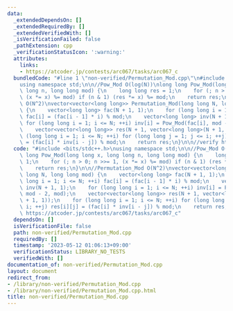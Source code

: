 ```yaml
---
data:
  _extendedDependsOn: []
  _extendedRequiredBy: []
  _extendedVerifiedWith: []
  _isVerificationFailed: false
  _pathExtension: cpp
  _verificationStatusIcon: ':warning:'
  attributes:
    links:
    - https://atcoder.jp/contests/arc067/tasks/arc067_c
  bundledCode: "#line 1 \"non-verified/Permutation_Mod.cpp\"\n#include <bits/stdc++.h>\n\
    using namespace std;\n\n//Pow_Mod O(log(N))\nlong long Pow_Mod(long long x, long\
    \ long n, long long mod) {\n    long long res = 1;\n    for (; n > 0; n >>= 1,\
    \ (x *= x) %= mod) if (n & 1) (res *= x) %= mod;\n    return res;\n}\n\n//Permutation_Mod\
    \ O(N^2)\nvector<vector<long long>> Permutation_Mod(long long N, long long mod)\
    \ {\n    vector<long long> fac(N + 1, 1);\n    for (long long i = 1; i <= N; ++i)\
    \ fac[i] = (fac[i - 1] * i) % mod;\n    vector<long long> inv(N + 1, 1);\n   \
    \ for (long long i = 1; i <= N; ++i) inv[i] = Pow_Mod(fac[i], mod - 2, mod);\n\
    \    vector<vector<long long>> res(N + 1, vector<long long>(N + 1, 1));\n    for\
    \ (long long i = 1; i <= N; ++i) for (long long j = 1; j <= i; ++j) res[i][j]\
    \ = (fac[i] * inv[i - j]) % mod;\n    return res;\n}\n\n//verify https://atcoder.jp/contests/arc067/tasks/arc067_c\n"
  code: "#include <bits/stdc++.h>\nusing namespace std;\n\n//Pow_Mod O(log(N))\nlong\
    \ long Pow_Mod(long long x, long long n, long long mod) {\n    long long res =\
    \ 1;\n    for (; n > 0; n >>= 1, (x *= x) %= mod) if (n & 1) (res *= x) %= mod;\n\
    \    return res;\n}\n\n//Permutation_Mod O(N^2)\nvector<vector<long long>> Permutation_Mod(long\
    \ long N, long long mod) {\n    vector<long long> fac(N + 1, 1);\n    for (long\
    \ long i = 1; i <= N; ++i) fac[i] = (fac[i - 1] * i) % mod;\n    vector<long long>\
    \ inv(N + 1, 1);\n    for (long long i = 1; i <= N; ++i) inv[i] = Pow_Mod(fac[i],\
    \ mod - 2, mod);\n    vector<vector<long long>> res(N + 1, vector<long long>(N\
    \ + 1, 1));\n    for (long long i = 1; i <= N; ++i) for (long long j = 1; j <=\
    \ i; ++j) res[i][j] = (fac[i] * inv[i - j]) % mod;\n    return res;\n}\n\n//verify\
    \ https://atcoder.jp/contests/arc067/tasks/arc067_c"
  dependsOn: []
  isVerificationFile: false
  path: non-verified/Permutation_Mod.cpp
  requiredBy: []
  timestamp: '2023-05-12 01:06:13+09:00'
  verificationStatus: LIBRARY_NO_TESTS
  verifiedWith: []
documentation_of: non-verified/Permutation_Mod.cpp
layout: document
redirect_from:
- /library/non-verified/Permutation_Mod.cpp
- /library/non-verified/Permutation_Mod.cpp.html
title: non-verified/Permutation_Mod.cpp
---
```

